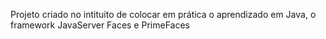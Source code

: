 Projeto criado no intituito de colocar em prática o aprendizado em Java, o framework JavaServer Faces e PrimeFaces
